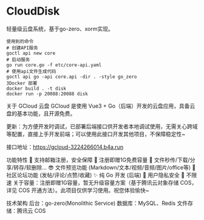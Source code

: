 
# CloudDisk
轻量级云盘系统，基于go-zero、xorm实现。

```text
使用到的命令
# 创建API服务
goctl api new core
# 启动服务
go run core.go -f etc/core-api.yaml
# 使用api文件生成代码
goctl api go -api core.api -dir . -style go_zero
3Docker 部署
docker build . -t disk
docker run -p 20088:20088 disk
```

关于 GCloud 云盘
GCloud 是使用 Vue3 + Go（后端）开发的云盘应用，具备云盘的基本功能，且开源免费。

更新：为方便开发时调试，已部署后端接口供开发者本地调试使用，无需关心跨域等配置，直接上手开发前端；可以使用此接口开发其他项目，不保障稳定性~

接口地址：https://gcloud-3224266014.b4a.run

功能特性
🎯 支持邮箱注册，安全保障
🦄 注册即赠1G免费容量
🚀 文件秒传/下载/分享/转存/软删除...
😎 文件预览功能 (Markdown/文本/视频/音频/图片/office等)
🤖 社区论坛功能 (发帖/评论/点赞/收藏)
✨ 纯 Go 开发 (后端)
👻 用户隐私安全
🎨 不限速
关于容量：注册即赠1G容量，暂无升级容量方案（基于腾讯云对象存储 COS，详见 COS 开通方法）。此项目仅供学习使用。祝您体验愉快~

技术架构
后台：go-zero(Monolithic Service)
数据库：MySQL、Redis
文件存储：腾讯云 COS
